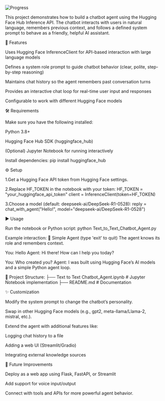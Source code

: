 ![Progress](https://img.shields.io/badge/Progression-100%25-red)


This project demonstrates how to build a chatbot agent using the Hugging Face Hub Inference API. The chatbot interacts with users in natural language, remembers previous context, and follows a defined system prompt to behave as a friendly, helpful AI assistant.

📌 Features

Uses Hugging Face InferenceClient for API-based interaction with large language models

Defines a system role prompt to guide chatbot behavior (clear, polite, step-by-step reasoning)

Maintains chat history so the agent remembers past conversation turns

Provides an interactive chat loop for real-time user input and responses

Configurable to work with different Hugging Face models

🛠️ Requirements

Make sure you have the following installed:

Python 3.8+

Hugging Face Hub SDK (huggingface_hub)

(Optional) Jupyter Notebook for running interactively

Install dependencies:
pip install huggingface_hub


⚙️ Setup

1.Get a Hugging Face API token from Hugging Face settings.

2.Replace HF_TOKEN in the notebook with your token:
HF_TOKEN = "your_huggingface_api_token"
client = InferenceClient(token=HF_TOKEN)

3.Choose a model (default: deepseek-ai/DeepSeek-R1-0528):
reply = chat_with_agent("Hello!", model="deepseek-ai/DeepSeek-R1-0528")


▶️ Usage

Run the notebook or Python script:
python Text_to_Text_Chatbot_Agent.py


Example interaction:
🤖 Simple Agent (type 'exit' to quit)
The agent knows its role and remembers context.

You: Hello
Agent: Hi there! How can I help you today?

You: Who created you?
Agent: I was built using Hugging Face’s AI models and a simple Python agent loop.



📂 Project Structure:
├── Text to Text Chatbot_Agent.ipynb   # Jupyter Notebook implementation
├── README.md                          # Documentation


✨ Customization

Modify the system prompt to change the chatbot’s personality.

Swap in other Hugging Face models (e.g., gpt2, meta-llama/Llama-2, mistral, etc.).

Extend the agent with additional features like:

Logging chat history to a file

Adding a web UI (Streamlit/Gradio)

Integrating external knowledge sources

🚀 Future Improvements

Deploy as a web app using Flask, FastAPI, or Streamlit

Add support for voice input/output

Connect with tools and APIs for more powerful agent behavior.
